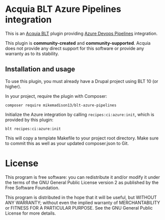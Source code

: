 Acquia BLT Azure Pipelines integration
====

This is an [Acquia BLT](https://github.com/acquia/blt) plugin providing [Azure Devops Pipelines](https://azure.microsoft.com/en-us/services/devops/pipelines/) integration.

This plugin is **community-created** and **community-supported**. Acquia does not provide any direct support for this software or provide any warranty as to its stability.

## Installation and usage

To use this plugin, you must already have a Drupal project using BLT 10 (or higher).

In your project, require the plugin with Composer:

`composer require mikemadison13/blt-azure-pipelines`

Initialize the Azure integration by calling `recipes:ci:azure:init`, which is provided by this plugin:

`blt recipes:ci:azure:init`

This will copy a template Makefile to your project root directory. Make sure to commit this as well as your updated composer.json to Git.

# License

This program is free software: you can redistribute it and/or modify it under the terms of the GNU General Public License version 2 as published by the Free Software Foundation.

This program is distributed in the hope that it will be useful, but WITHOUT ANY WARRANTY; without even the implied warranty of MERCHANTABILITY or FITNESS FOR A PARTICULAR PURPOSE.  See the GNU General Public License for more details.
